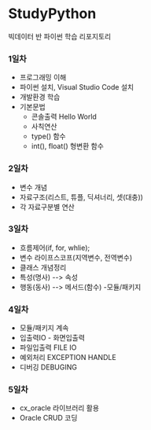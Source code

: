 # StudyPython
빅데이터 반 파이썬 학습 리포지토리

### 1일차
- 프로그래밍 이해
- 파이썬 설치, Visual Studio Code 설치
- 개발환경 학습
- 기본문법
  - 콘솔출력 Hello World
  - 사칙연산
  - type() 함수
  - int(), float() 형변환 함수
### 2일차
- 변수 개념
- 자료구조(리스트, 튜플, 딕셔너리, 셋(대충))
- 각 자료구분별 연산
### 3일차
- 흐름제어(if, for, whlie);
- 변수 라이프스코프(지역변수, 전역변수)
- 클래스 개념정리 
 - 특성(명사) --> 속성
 - 행동(동사) --> 메서드(함수)
-모듈/패키지
### 4일차
- 모듈/패키지 계속
- 입출력IO - 화면입출력
- 파일입출력 FILE IO
- 예외처리 EXCEPTION HANDLE
- 디버깅 DEBUGING
### 5일차
- cx_oracle 라이브러리 활용
- Oracle CRUD 코딩